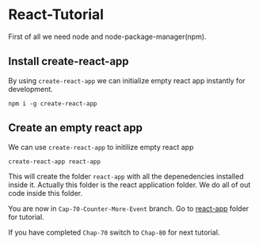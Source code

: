 # React-Tutorial

First of all we need node and node-package-manager(npm). 

## Install create-react-app
By using `create-react-app` we can initialize empty react app instantly for development.
```
npm i -g create-react-app
```

## Create an empty react app
We can use `create-react-app` to initilize empty react app
```
create-react-app react-app
```
This will create the folder `react-app` with all the depenedencies installed inside it. Actually this folder is the react application folder. We do all of out code inside this folder. 

You are now in `Cap-70-Counter-More-Event` branch. Go to [react-app](./react-app/) folder for tutorial.

If you have completed `Chap-70` switch to `Chap-80` for next tutorial.